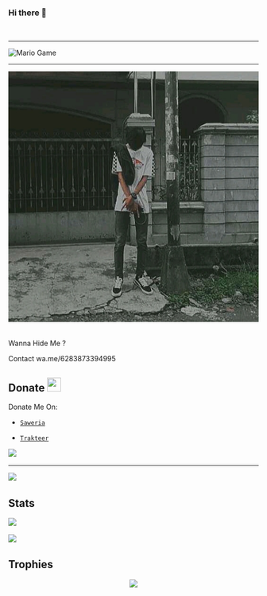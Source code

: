 ### Hi there 👋


&nbsp;&nbsp;     &nbsp;&nbsp;    &nbsp;&nbsp;   &nbsp;&nbsp;   &nbsp;&nbsp;   

---

<img src="https://github.com/TheDudeThatCode/TheDudeThatCode/blob/master/Assets/Mario_Gameplay.gif" alt="Mario Game">

---
<a href="https://github.com/Ahmadzakix"><img src="https://github.com/Ahmadzakix/Ahmadzaki/blob/main/IMG_20210311_145621.jpg"></a>

</p>

<br>
Wanna Hide Me ?

Contact wa.me/6283873394995

## Donate <img src="https://github.com/TheDudeThatCode/TheDudeThatCode/blob/master/Assets/coin.gif" width="28" height="28">

Donate Me On:

* [`Saweria`](https://saweria.co/Ahmadzakix)

* [`Trakteer`](https://trakteer.id/Ahmadzakix)

<img src="https://raw.githubusercontent.com/Ahmadzakix/Ahmadzakix/main/img/donate.png" width="148">

---

<img src="https://raw.githubusercontent.com/Ahmadzakix/Ahmadzakix/main/img/kawaii.gif">

## Stats

<a href="https://github.com/Ahmadzakix"><img src="https://github-readme-stats.vercel.app/api?username=Ahmadzakix&show_icons=true&theme=radical"></a>

<a href="https://github.com/Ahmadzakix"><img src="https://github-readme-stats.vercel.app/api/top-langs/?username=Ahmadzakix&theme=highcontrast&layout=compact"></a>

<!--START_SECTION:waka-->

<!--END_SECTION:waka-->


<p align="center">

   

</p>

## Trophies

<p align="center"> <img width=800 src="https://github-profile-trophy.vercel.app/?username=AhmadzakiX&row=2&column=3"/>

